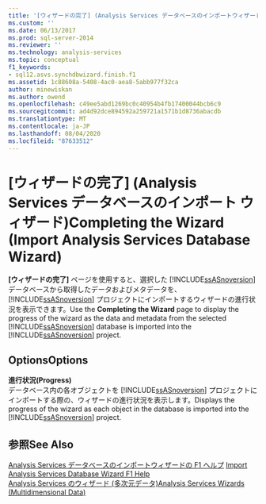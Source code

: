 ```yaml
---
title: '[ウィザードの完了] (Analysis Services データベースのインポートウィザード) |Microsoft Docs'
ms.custom: ''
ms.date: 06/13/2017
ms.prod: sql-server-2014
ms.reviewer: ''
ms.technology: analysis-services
ms.topic: conceptual
f1_keywords:
- sql12.asvs.synchdbwizard.finish.f1
ms.assetid: 1c88608a-5408-4ac0-aea8-5abb977f32ca
author: minewiskan
ms.author: owend
ms.openlocfilehash: c49ee5abd1269bc0c40954b4fb17400044bcb6c9
ms.sourcegitcommit: ad4d92dce894592a259721a1571b1d8736abacdb
ms.translationtype: MT
ms.contentlocale: ja-JP
ms.lasthandoff: 08/04/2020
ms.locfileid: "87633512"
---
```

# <a name="completing-the-wizard-import-analysis-services-database-wizard"></a><span data-ttu-id="82f29-102">[ウィザードの完了] (Analysis Services データベースのインポート ウィザード)</span><span class="sxs-lookup"><span data-stu-id="82f29-102">Completing the Wizard (Import Analysis Services Database Wizard)</span></span>
  <span data-ttu-id="82f29-103">**[ウィザードの完了]** ページを使用すると、選択した [!INCLUDE[ssASnoversion](../includes/ssasnoversion-md.md)] データベースから取得したデータおよびメタデータを、 [!INCLUDE[ssASnoversion](../includes/ssasnoversion-md.md)] プロジェクトにインポートするウィザードの進行状況を表示できます。</span><span class="sxs-lookup"><span data-stu-id="82f29-103">Use the **Completing the Wizard** page to display the progress of the wizard as the data and metadata from the selected [!INCLUDE[ssASnoversion](../includes/ssasnoversion-md.md)] database is imported into the [!INCLUDE[ssASnoversion](../includes/ssasnoversion-md.md)] project.</span></span>  
  
## <a name="options"></a><span data-ttu-id="82f29-104">Options</span><span class="sxs-lookup"><span data-stu-id="82f29-104">Options</span></span>  
 <span data-ttu-id="82f29-105">**進行状況**</span><span class="sxs-lookup"><span data-stu-id="82f29-105">**(Progress)**</span></span>  
 <span data-ttu-id="82f29-106">データベース内の各オブジェクトを [!INCLUDE[ssASnoversion](../includes/ssasnoversion-md.md)] プロジェクトにインポートする際の、ウィザードの進行状況を表示します。</span><span class="sxs-lookup"><span data-stu-id="82f29-106">Displays the progress of the wizard as each object in the database is imported into the [!INCLUDE[ssASnoversion](../includes/ssasnoversion-md.md)] project.</span></span>  
  
## <a name="see-also"></a><span data-ttu-id="82f29-107">参照</span><span class="sxs-lookup"><span data-stu-id="82f29-107">See Also</span></span>  
 <span data-ttu-id="82f29-108">[Analysis Services データベースのインポートウィザードの F1 ヘルプ](import-analysis-services-database-wizard-f1-help.md) </span><span class="sxs-lookup"><span data-stu-id="82f29-108">[Import Analysis Services Database Wizard F1 Help](import-analysis-services-database-wizard-f1-help.md) </span></span>  
 [<span data-ttu-id="82f29-109">Analysis Services のウィザード &#40;多次元データ&#41;</span><span class="sxs-lookup"><span data-stu-id="82f29-109">Analysis Services Wizards &#40;Multidimensional Data&#41;</span></span>](analysis-services-wizards-multidimensional-data.md)  
  
  

